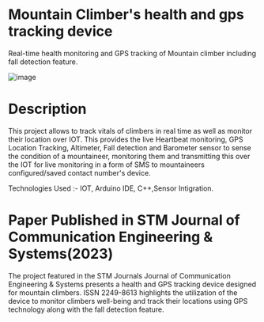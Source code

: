 # Mountain Climber's health and gps tracking device
Real-time health monitoring and GPS tracking of Mountain climber including fall detection feature.

![image](https://github.com/gambre09/Mountain-Climber-health-and-gps-tracking/assets/115577142/e695d1c2-59eb-43c1-9522-e4bd0aa3657d) 

# Description

  This project allows to track vitals of climbers in real time as well as monitor their
location over IOT. This provides the live Heartbeat monitoring, GPS Location Tracking,
Altimeter, Fall detection and Barometer sensor to sense the condition of a mountaineer,
monitoring them and transmitting this over the IOT for live monitoring in a form of SMS to
mountaineers configured/saved contact number's device.

Technologies Used :- IOT, Arduino IDE, C++,Sensor Intigration.

# Paper Published in STM Journal of Communication Engineering & Systems(2023)

The project featured in the STM Journals Journal of Communication Engineering & Systems presents a health and GPS tracking device designed for mountain climbers. ISSN 2249-8613 highlights the utilization of the device to monitor climbers well-being and track their
locations using GPS technology along with the fall detection feature.
